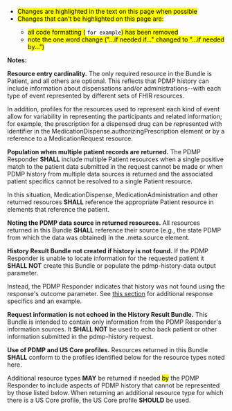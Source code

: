 
- <mark>Changes are highlighted in the text on this page when possible
- <mark>Changes that can't be highlighted on this page are:
    - <mark>all code formatting (</mark> ```for example```<mark>) has been removed
    - <mark>note the one word change ("...if needed if..." changed to "...if needed by...")
    
**Notes:**

**Resource entry cardinality.** The only required resource in the Bundle is Patient, and all others are optional. This reflects that PDMP history can include information about dispensations and/or administrations--with each type of event represented by different sets of FHIR resources. 

In addition, profiles for the resources used to represent each kind of event allow for variability in representing the participants and related information; for example, the prescription for a dispensed drug can be represented with identifier in the MedicationDispense.authorizingPrescription element or by a reference to a MedicationRequest resource.

<p></p>

**Population when multiple patient records are returned.** The PDMP Responder **SHALL** include multiple Patient resources when a single positive match to the patient data submitted in the request cannot be made or when PDMP history from multiple data sources is returned and the associated patient specifics cannot be resolved to a single Patient resource.

In this situation, MedicationDispense, MedicationAdministration and other returned resources **SHALL** reference the appropriate Patient resource in elements that reference the patient.

<p></p>

**Noting the PDMP data source in returned resources.** All resources returned in this Bundle **SHALL** reference their source (e.g., the state PDMP from which the data was obtained) in the .meta.source element.

<p></p>

**History Result Bundle not created if history is not found.** If the PDMP Responder is unable to locate information for the requested patient it **SHALL NOT** create this Bundle or populate the pdmp-history-data output parameter.

Instead, the PDMP Responder indicates that history was not found using the response's outcome parameter. See [this section](submission-options.html#successful-processing-that-does-not-locate-pdmp-history-for-the-requested-patient) for additional response specifics and an example.

<p></p>

**Request information is not echoed in the History Result Bundle.** This Bundle is intended to contain only information from the PDMP Responder's information sources. It **SHALL NOT** be used to echo back patient or other information submitted in the pdmp-history request.

<p></p>

**Use of PDMP and US Core profiles.** Resources returned in this Bundle **SHALL** conform to the profiles identified below for the resource types noted here. 

Additional resource types **MAY** be returned if needed <mark>by</mark> the PDMP Responder to include aspects of PDMP history that cannot be represented by those listed below. When returning an additional resource type for which there is a US Core profile, the US Core profile **SHOULD** be used.

<p></p>
